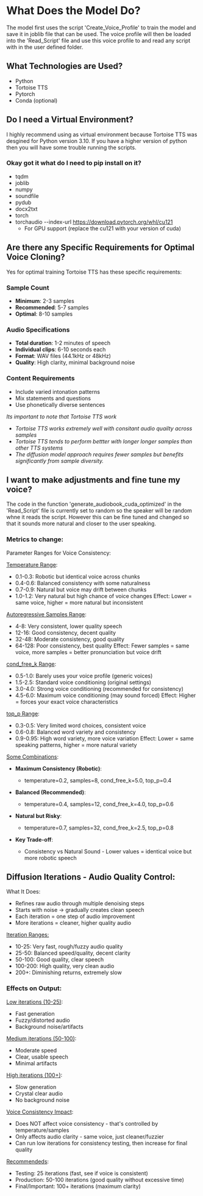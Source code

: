 # What Does the Model Do?
The model first uses the script 'Create_Voice_Profile' to train the model and save it in joblib file that can be used. The voice profile will then be loaded into the 'Read_Script' file and use this voice profile to and read any script with in the user defined folder. 

## What Technologies are Used?
- Python
- Tortoise TTS
- Pytorch
- Conda (optional)

## Do I need a Virtual Environment?
I highly recommend using as virtual environment because Tortoise TTS was desgined for Python version 3.10. If you have a higher version of python then you will have some trouble running the scripts. 

### Okay got it what do I need to pip install on it?
- tqdm
- joblib
- numpy
- soundfile
- pydub
- docx2txt
- torch
- torchaudio --index-url https://download.pytorch.org/whl/cu121
  * For GPU support (replace the cu121 with your version of cuda)

## Are there any Specific Requirements for Optimal Voice Cloning?
Yes for optimal training Tortoise TTS has these specific requirements:
### Sample Count

- **Minimum**: 2-3 samples
- **Recommended**: 5-7 samples
- **Optimal**: 8-10 samples

### Audio Specifications

- **Total duration**: 1-2 minutes of speech
- **Individual clips**: 6-10 seconds each
- **Format**: WAV files (44.1kHz or 48kHz)
- **Quality**: High clarity, minimal background noise

### Content Requirements

- Include varied intonation patterns
- Mix statements and questions
- Use phonetically diverse sentences

*Its important to note that Tortoise TTS work*
- *Tortoise TTS works extremely well with consitant audio quailty across samples*
- *Tortoise TTS tends to perform bettter with longer longer samples than other TTS systems*
- *The diffusion model approach requires fewer samples but benefits significantly from sample diversity.* 

## I want to make adjustments and fine tune my voice?
The code in the function 'generate_audiobook_cuda_optimized' in the 'Read_Script' file is currently set to random so the speaker will be random whne it reads the script. However this can be fine tuned and changed so that it sounds more natural and closer to the user speaking. 

### Metrics to change:
Parameter Ranges for Voice Consistency:

<ins>Temperature Range</ins>:

- 0.1-0.3: Robotic but identical voice across chunks
- 0.4-0.6: Balanced consistency with some naturalness
- 0.7-0.9: Natural but voice may drift between chunks
- 1.0-1.2: Very natural but high chance of voice changes
Effect: Lower = same voice, higher = more natural but inconsistent

<ins>Autoregressive Samples Range</ins>:

- 4-8: Very consistent, lower quality speech
- 12-16: Good consistency, decent quality
- 32-48: Moderate consistency, good quality
- 64-128: Poor consistency, best quality
Effect: Fewer samples = same voice, more samples = better pronunciation but voice drift

<ins>cond_free_k Range</ins>:

- 0.5-1.0: Barely uses your voice profile (generic voices)
- 1.5-2.5: Standard voice conditioning (original settings)
- 3.0-4.0: Strong voice conditioning (recommended for consistency)
- 4.5-6.0: Maximum voice conditioning (may sound forced)
Effect: Higher = forces your exact voice characteristics

<ins>top_p Range</ins>:

- 0.3-0.5: Very limited word choices, consistent voice
- 0.6-0.8: Balanced word variety and consistency
- 0.9-0.95: High word variety, more voice variation
Effect: Lower = same speaking patterns, higher = more natural variety

<ins>Some Combinations</ins>:
* **Maximum Consistency (Robotic)**:
  - temperature=0.2, samples=8, cond_free_k=5.0, top_p=0.4

* **Balanced (Recommended)**:
  - temperature=0.4, samples=12, cond_free_k=4.0, top_p=0.6

* **Natural but Risky**:
  - temperature=0.7, samples=32, cond_free_k=2.5, top_p=0.8

* **Key Trade-off**:
  - Consistency vs Natural Sound - Lower values = identical voice but more robotic speech

## Diffusion Iterations - Audio Quality Control:
What It Does:
- Refines raw audio through multiple denoising steps
- Starts with noise → gradually creates clean speech
- Each iteration = one step of audio improvement
- More iterations = cleaner, higher quality audio

<ins>Iteration Ranges:
- 10-25: Very fast, rough/fuzzy audio quality
- 25-50: Balanced speed/quality, decent clarity
- 50-100: Good quality, clear speech
- 100-200: High quality, very clean audio
- 200+: Diminishing returns, extremely slow

### Effects on Output:

<ins>Low iterations (10-25)</ins>:
- Fast generation
- Fuzzy/distorted audio
- Background noise/artifacts


<ins>Medium iterations (50-100)</ins>:
- Moderate speed
- Clear, usable speech
- Minimal artifacts


<ins>High iterations (100+)</ins>:
- Slow generation
- Crystal clear audio
- No background noise

<ins>Voice Consistency Impact</ins>:
- Does NOT affect voice consistency - that's controlled by temperature/samples
- Only affects audio clarity - same voice, just cleaner/fuzzier
- Can run low iterations for consistency testing, then increase for final quality

<ins>Recommendeds</ins>:
- Testing: 25 iterations (fast, see if voice is consistent)
- Production: 50-100 iterations (good quality without excessive time)
- Final/Important: 100+ iterations (maximum clarity)

